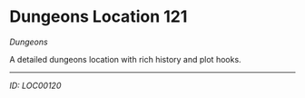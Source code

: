 # Dungeons Location 121

*Dungeons*

A detailed dungeons location with rich history and plot hooks.

---
*ID: LOC00120*